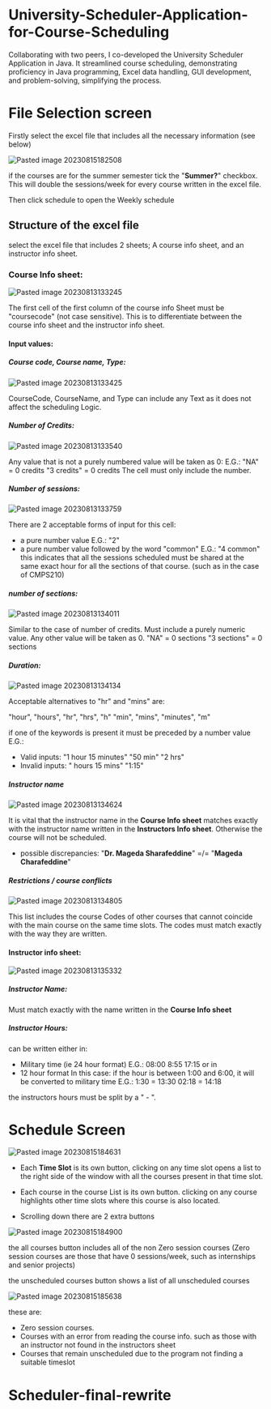 # University-Scheduler-Application-for-Course-Scheduling
Collaborating with two peers, I co-developed the University Scheduler Application in Java. It streamlined course scheduling, demonstrating proficiency in Java programming, Excel data handling, GUI development, and problem-solving, simplifying the process.

# File Selection screen

Firstly select the excel file that includes all the necessary information (see below)

![Pasted image 20230815182508](https://github.com/Keyoru/Scheduler-final-rewrite/assets/120273123/e877937c-410a-4931-822a-2341070fd505)


if the courses are for the summer semester tick the "**Summer?**" checkbox.
This will double the sessions/week for every course written in the excel file.

Then click schedule to open the Weekly schedule 

## Structure of the excel file

select the excel file that includes 2 sheets; A course info sheet, and an instructor info sheet.

### Course Info sheet:

![Pasted image 20230813133245](https://github.com/Keyoru/Scheduler-final-rewrite/assets/120273123/367839c3-d2e3-42e4-a53a-7b729383c09d)

The first cell of the first column of the course info Sheet must be "coursecode" (not case sensitive). This is to differentiate between the course info sheet and the instructor info sheet.
#### Input values:
##### Course code, Course name, Type:

![Pasted image 20230813133425](https://github.com/Keyoru/Scheduler-final-rewrite/assets/120273123/5ff8b446-3b5d-4dc0-9bbb-528ba5e55924)

CourseCode, CourseName, and Type can include any Text as it does not affect the scheduling Logic.


##### Number of Credits:

![Pasted image 20230813133540](https://github.com/Keyoru/Scheduler-final-rewrite/assets/120273123/5cea6d36-46c3-407a-9e91-d61a7f59e2c5)

Any value that is not a purely numbered value will be taken as 0:
E.G.:
"NA" = 0 credits
"3 credits" = 0 credits
The cell must only include the number.

##### Number of sessions:

![Pasted image 20230813133759](https://github.com/Keyoru/Scheduler-final-rewrite/assets/120273123/18ced9eb-e1de-4bc1-8248-7450f18eca5d)

There are 2 acceptable forms of input for this cell:

- a pure number value
	E.G.: "2"
- a pure number value followed by the word "common"
	E.G.: "4 common"
	this indicates that all the sessions scheduled must be shared at the same exact hour for all the sections of that course. (such as in the case of CMPS210)

##### number of sections:

![Pasted image 20230813134011](https://github.com/Keyoru/Scheduler-final-rewrite/assets/120273123/5e1f14f9-4db3-421d-b839-d59de88f536e)

Similar to the case of number of credits.
Must include a purely numeric value. Any other value will be taken as 0.
"NA" = 0 sections
"3 sections" = 0 sections 

##### Duration:

![Pasted image 20230813134134](https://github.com/Keyoru/Scheduler-final-rewrite/assets/120273123/33109e35-6210-47c8-8249-839b24ad084c)


Acceptable alternatives to "hr" and "mins" are:

"hour", "hours", "hr", "hrs", "h"
"min", "mins", "minutes", "m"

if one of the keywords is present it must be preceded by a number value
E.G.:

- Valid inputs:
	"1 hour 15 minutes"
	"50 min"
	"2 hrs"
- Invalid inputs:
	" hours 15 mins"
	"1:15"


##### Instructor name

![Pasted image 20230813134624](https://github.com/Keyoru/Scheduler-final-rewrite/assets/120273123/679a8b4e-58e3-4614-8a61-958e51f254da)

It is vital that the instructor name in the **Course Info sheet** matches exactly with the instructor name written in the **Instructors Info sheet**. Otherwise the course will not be scheduled.
- possible discrepancies:
	"**Dr. Mageda Sharafeddine**" =/= "**Mageda Charafeddine**"

##### Restrictions / course conflicts

![Pasted image 20230813134805](https://github.com/Keyoru/Scheduler-final-rewrite/assets/120273123/7d0ebcaf-b727-45c9-9b61-d10d4764bde0)

This list includes the course Codes of other courses that cannot coincide with the main course on the same time slots.
The codes must match exactly with the way they are written.


#### Instructor info sheet:

![Pasted image 20230813135332](https://github.com/Keyoru/Scheduler-final-rewrite/assets/120273123/6f6644a1-49b4-4c6a-b27d-7fdaf92ba4fa)

##### Instructor Name:
Must match exactly with the name written in the **Course Info sheet**

##### Instructor Hours:
can be written either in:
- Military time (ie 24 hour format) 
	E.G.: 
		08:00
		8:55
		17:15
or in
- 12 hour format
	In this case: if the hour is between 1:00 and 6:00, it will be converted to military time
	E.G.: 
		1:30 = 13:30
		02:18 = 14:18

the instructors hours must be split by a " - ".



# Schedule Screen

![Pasted image 20230815184631](https://github.com/Keyoru/Scheduler-final-rewrite/assets/120273123/7a51790f-318c-4ed4-b449-86d93e41d8ba)

- Each **Time Slot** is its own button, clicking on any time slot opens a list to the right side of the window with all the courses present in that time slot.

- Each course in the course List is its own button. clicking on any course highlights other time slots where this course is also located.

- Scrolling down there are 2 extra buttons

![Pasted image 20230815184900](https://github.com/Keyoru/Scheduler-final-rewrite/assets/120273123/0e4d6fe1-82cf-4cda-b1c4-c47d218c9f27)

the all courses button includes all of the non Zero session courses (Zero session courses are those that have 0 sessions/week, such as internships and senior projects)

the unscheduled courses button shows a list of all unscheduled courses

![Pasted image 20230815185638](https://github.com/Keyoru/Scheduler-final-rewrite/assets/120273123/1d016f47-7f65-4a8e-a0da-524268cc412c)

these are:
- Zero session courses.
- Courses with an error from reading the course info. such as those with an instructor not found in the instructors sheet
- Courses that remain unscheduled due to the program not finding a suitable timeslot



# Scheduler-final-rewrite
